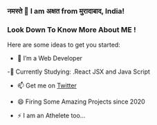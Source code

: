### नमस्ते 👋 I am अक्षत from मुरादाबाद, India!
### Look Down To Know More About ME !

Here are some ideas to get you started:

- 🔭 I’m a Web Developer

-🌱 Currently Studying: .React JSX and Java Script

- 📫 Get me on  [Twitter](https://twitter.com/hawkeye_pirate_)

- 😄 Firing Some Amazing Projects since 2020

- ⚡  I am an Athelete too...

